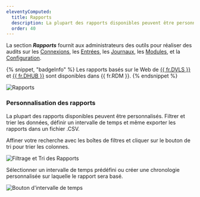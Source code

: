 ```yaml
---
eleventyComputed:
  title: Rapports
  description: La plupart des rapports disponibles peuvent être personnalisés. Filtrer et trier les données, définir un intervalle de temps et même exporter les rapports dans un fichier .CSV.
  order: 40
---
```

La section ***Rapports*** fournit aux administrateurs des outils pour réaliser des audits sur les [Connexions](/server/web-interface/reports/login/), les [Entrées](/server/web-interface/reports/entries/), les [Journaux](/server/web-interface/reports/logs/), les [Modules](/server/web-interface/reports/modules/), et la [Configuration](/server/web-interface/reports/configuration/).

{% snippet, "badgeInfo" %}
Les rapports basés sur le Web de [{{ fr.DVLS }}](/server/overview/what-is-server/) et [{{ fr.DHUB }}](/hub/overview/what-is-hub/) sont disponibles dans {{ fr.RDM }}.
{% endsnippet %}

![Rapports](https://cdnweb.devolutions.net/docs/docs_en_server_ServerOp6084.png)

### Personnalisation des rapports
La plupart des rapports disponibles peuvent être personnalisés. Filtrer et trier les données, définir un intervalle de temps et même exporter les rapports dans un fichier .CSV.

Affiner votre recherche avec les boîtes de filtres et cliquer sur le bouton de tri pour trier les colonnes.

![Filtrage et Tri des Rapports](https://cdnweb.devolutions.net/docs/docs_en_server_ServerOp8028.png)

Sélectionner un intervalle de temps prédéfini ou créer une chronologie personnalisée sur laquelle le rapport sera basé.

![Bouton d'intervalle de temps](https://cdnweb.devolutions.net/docs/docs_en_server_clip10367.png)
